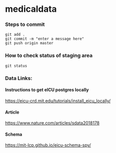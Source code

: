 # medicaldata

### Steps to commit 
```
git add . 
git commit -m "enter a message here" 
git push origin master
```
### How to check status of staging area
```
git status
```
### Data Links:
 
#### Instructions to get eICU postgres locally
https://eicu-crd.mit.edu/tutorials/install_eicu_locally/

#### Article
https://www.nature.com/articles/sdata2018178

#### Schema 
https://mit-lcp.github.io/eicu-schema-spy/
